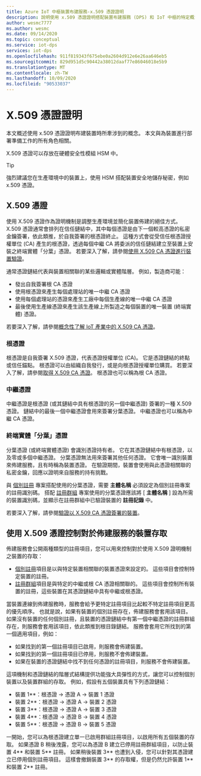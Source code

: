 ```yaml
---
title: Azure IoT 中樞裝置布建服務-x.509 憑證證明
description: 說明使用 x.509 憑證證明搭配裝置布建服務 (DPS) 和 IoT 中樞的特定概念
author: wesmc7777
ms.author: wesmc
ms.date: 09/14/2020
ms.topic: conceptual
ms.service: iot-dps
services: iot-dps
ms.openlocfilehash: 911f819343f675ebe0a2604d912e6e26aa646eb5
ms.sourcegitcommit: 829d951d5c90442a38012daaf77e86046018e5b9
ms.translationtype: MT
ms.contentlocale: zh-TW
ms.lasthandoff: 10/09/2020
ms.locfileid: "90533037"
---
```

# <a name="x509-certificate-attestation"></a>X.509 憑證證明

本文概述使用 x.509 憑證證明布建裝置時所牽涉到的概念。 本文與為裝置進行部署準備工作的所有角色相關。

X.509 憑證可以存放在硬體安全性模組 HSM 中。

> [!TIP]
> 強烈建議您在生產環境中的裝置上，使用 HSM 搭配裝置安全地儲存秘密，例如 x.509 憑證。


## <a name="x509-certificates"></a>X.509 憑證

使用 X.509 憑證作為證明機制是調整生產環境並簡化裝置佈建的絕佳方式。 X.509 憑證通常會排列在信任鏈結中，其中每個憑證是由下一個較高憑證的私密金鑰簽署，依此類推，於自我簽署的根憑證終止。 這種方式會從受信任根憑證授權單位 (CA) 產生的根憑證，透過每個中繼 CA 將委派的信任鏈結建立至裝置上安裝之終端實體「分葉」憑證。 若要深入了解，請參閱[使用 X.509 CA 憑證進行裝置驗證](/azure/iot-hub/iot-hub-x509ca-overview)。 

通常憑證鏈結代表與裝置相關聯的某些邏輯或實體階層。 例如，製造商可能：
- 發出自我簽署根 CA 憑證
- 使用根憑證來產生每個處理站的唯一中繼 CA 憑證
- 使用每個處理站的憑證來產生工廠中每個生產線的唯一中繼 CA 憑證
- 最後使用生產線憑證來產生該生產線上所製造之每個裝置的唯一裝置 (終端實體) 憑證。 

若要深入了解，請參閱[概念性了解 IoT 產業中的 X.509 CA 憑證](/azure/iot-hub/iot-hub-x509ca-concept)。 

### <a name="root-certificate"></a>根憑證

根憑證是自我簽署 X.509 憑證，代表憑證授權單位 (CA)。 它是憑證鏈結的終點或信任錨點。 根憑證可以由組織自我發行，或是向根憑證授權單位購買。 若要深入了解，請參閱[取得 X.509 CA 憑證](/azure/iot-hub/iot-hub-security-x509-get-started#get-x509-ca-certificates)。 根憑證也可以稱為根 CA 憑證。

### <a name="intermediate-certificate"></a>中繼憑證

中繼憑證是根憑證 (或其鏈結中具有根憑證的另一個中繼憑證) 簽署的一種 X.509 憑證。 鏈結中的最後一個中繼憑證會用來簽署分葉憑證。 中繼憑證也可以稱為中繼 CA 憑證。

### <a name="end-entity-leaf-certificate"></a>終端實體「分葉」憑證

分葉憑證 (或終端實體憑證) 會識別憑證持有者。 它在其憑證鏈結中有根憑證，以及零或多個中繼憑證。 分葉憑證無法用來簽署其他任何憑證。 它會唯一識別裝置來佈建服務，且有時稱為裝置憑證。 在驗證期間，裝置會使用與此憑證相關聯的私密金鑰，回應以證明來自服務的持有挑戰。

與 [個別註冊](./concepts-service.md#individual-enrollment) 專案搭配使用的分葉憑證，需要 **主體名稱** 必須設定為個別註冊專案的註冊識別碼。 搭配 [註冊群組](./concepts-service.md#enrollment-group) 專案使用的分葉憑證應該將 [ **主體名稱** ] 設為所需的裝置識別碼，並顯示在註冊群組中已驗證裝置的 **註冊記錄** 中。

若要深入了解，請參閱[驗證以 X.509 CA 憑證簽署的裝置](/azure/iot-hub/iot-hub-x509ca-overview#authenticating-devices-signed-with-x509-ca-certificates)。

## <a name="controlling-device-access-to-the-provisioning-service-with-x509-certificates"></a>使用 X.509 憑證控制對於佈建服務的裝置存取

佈建服務會公開兩種類型的註冊項目，您可以用來控制對於使用 X.509 證明機制之裝置的存取：  

- [個別註冊](./concepts-service.md#individual-enrollment)項目是以與特定裝置相關聯的裝置憑證來設定的。 這些項目會控制特定裝置的註冊。
- [註冊群組](./concepts-service.md#enrollment-group)項目是與特定的中繼或根 CA 憑證相關聯的。 這些項目會控制所有裝置的註冊，這些裝置在其憑證鏈結中具有中繼或根憑證。 

當裝置連線到佈建服務時，服務會給予更特定註冊項目比起較不特定註冊項目更高的優先順序。 也就是說，如果有裝置的個別註冊存在，佈建服務會套用該項目。 如果沒有裝置的任何個別註冊，且裝置的憑證鏈結中有第一個中繼憑證的註冊群組存在，則服務會套用該項目，依此類推到根目錄鏈結。 服務會套用它所找到的第一個適用項目，例如：

- 如果找到的第一個註冊項目已啟用，則服務會佈建裝置。
- 如果找到的第一個註冊項目已停用，則服務不會佈建裝置。  
- 如果在裝置的憑證鏈結中找不到任何憑證的註冊項目，則服務不會佈建裝置。 

這項機制和憑證鏈結的階層式結構提供功能強大具彈性的方式，讓您可以控制個別裝置以及裝置群組的存取。 例如，假設有五個裝置具有下列憑證鏈結： 

- 裝置 1**：根憑證 -> 憑證 A -> 裝置 1 憑證
- 裝置 2**：根憑證 -> 憑證 A -> 裝置 2 憑證
- 裝置 3**：根憑證 -> 憑證 A -> 裝置 3 憑證
- 裝置 4**：根憑證 -> 憑證 B -> 裝置 4 憑證
- 裝置 5**：根憑證 -> 憑證 B -> 裝置 5 憑證

一開始，您可以為根憑證建立單一已啟用群組註冊項目，以啟用所有五個裝置的存取。 如果憑證 B 稍後洩露，您可以為憑證 B 建立已停用註冊群組項目，以防止裝置 4** 和裝置 5** 註冊。 如果稍後裝置 3** 也遭到入侵，您可以針對其憑證建立已停用個別註冊項目。 這樣會撤銷裝置 3** 的存取權，但是仍然允許裝置 1** 和裝置 2** 註冊。